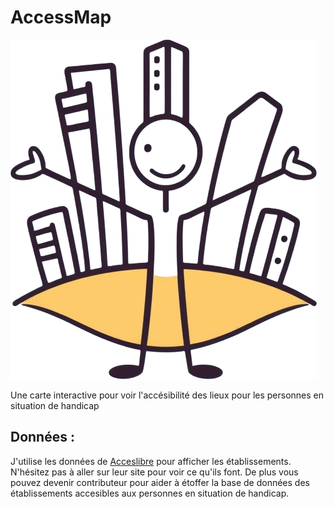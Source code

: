 # AccessMap
![Logo](/AccessMap/src/assets/logo.png)

Une carte interactive pour voir l'accésibilité des lieux pour les personnes en situation de handicap

## Données :

J'utilise les données de [Acceslibre](https://acceslibre.beta.gouv.fr/) pour afficher les établissements. N'hésitez pas à aller sur leur site pour voir ce qu'ils font. De plus vous pouvez devenir contributeur pour aider à étoffer la base de données des établissements accesibles aux personnes en situation de handicap.

